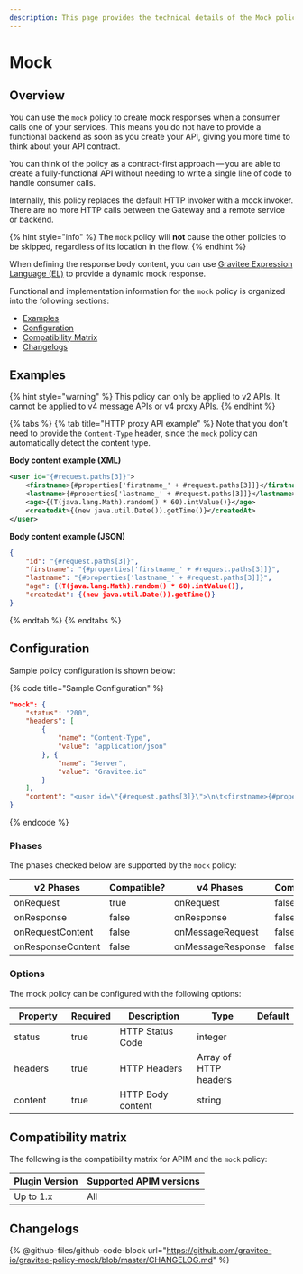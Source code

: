 ```yaml
---
description: This page provides the technical details of the Mock policy
---
```


# Mock

## Overview

You can use the `mock` policy to create mock responses when a consumer calls one of your services. This means you do not have to provide a functional backend as soon as you create your API, giving you more time to think about your API contract.

You can think of the policy as a contract-first approach — you are able to create a fully-functional API without needing to write a single line of code to handle consumer calls.

Internally, this policy replaces the default HTTP invoker with a mock invoker. There are no more HTTP calls between the Gateway and a remote service or backend.

{% hint style="info" %}
The `mock` policy will **not** cause the other policies to be skipped, regardless of its location in the flow.
{% endhint %}

When defining the response body content, you can use [Gravitee Expression Language (EL)](../../guides/gravitee-expression-language.md) to provide a dynamic mock response.

Functional and implementation information for the `mock` policy is organized into the following sections:

* [Examples](mock.md#examples)
* [Configuration](mock.md#configuration)
* [Compatibility Matrix](mock.md#compatibility-matrix)
* [Changelogs](mock.md#changelogs)

## Examples

{% hint style="warning" %}
This policy can only be applied to v2 APIs. It cannot be applied to v4 message APIs or v4 proxy APIs.
{% endhint %}

{% tabs %}
{% tab title="HTTP proxy API example" %}
Note that you don’t need to provide the `Content-Type` header, since the `mock` policy can automatically detect the content type.

**Body content example (XML)**

```xml
<user id="{#request.paths[3]}">
    <firstname>{#properties['firstname_' + #request.paths[3]]}</firstname>
	<lastname>{#properties['lastname_' + #request.paths[3]]}</lastname>
	<age>{(T(java.lang.Math).random() * 60).intValue()}</age>
	<createdAt>{(new java.util.Date()).getTime()}</createdAt>
</user>
```

**Body content example (JSON)**

```json
{
    "id": "{#request.paths[3]}",
    "firstname": "{#properties['firstname_' + #request.paths[3]]}",
    "lastname": "{#properties['lastname_' + #request.paths[3]]}",
    "age": {(T(java.lang.Math).random() * 60).intValue()},
    "createdAt": {(new java.util.Date()).getTime()}
}
```
{% endtab %}
{% endtabs %}

## Configuration

Sample policy configuration is shown below:

{% code title="Sample Configuration" %}
```json
"mock": {
    "status": "200",
    "headers": [
        {
            "name": "Content-Type",
            "value": "application/json"
        }, {
            "name": "Server",
            "value": "Gravitee.io"
        }
    ],
    "content": "<user id=\"{#request.paths[3]}\">\n\t<firstname>{#properties['firstname_' + #request.paths[3]]}</firstname>\n\t<lastname>{#properties['lastname_' + #request.paths[3]]}</lastname>\n\t<age>{(T(java.lang.Math).random() * 60).intValue()}</age>\n\t<createdAt>{(new java.util.Date()).getTime()}</createdAt>\n</user>"
}
```
{% endcode %}

### Phases

The phases checked below are supported by the `mock` policy:

<table data-full-width="false"><thead><tr><th width="209">v2 Phases</th><th width="139" data-type="checkbox">Compatible?</th><th width="204.41136671177264">v4 Phases</th><th data-type="checkbox">Compatible?</th></tr></thead><tbody><tr><td>onRequest</td><td>true</td><td>onRequest</td><td>false</td></tr><tr><td>onResponse</td><td>false</td><td>onResponse</td><td>false</td></tr><tr><td>onRequestContent</td><td>false</td><td>onMessageRequest</td><td>false</td></tr><tr><td>onResponseContent</td><td>false</td><td>onMessageResponse</td><td>false</td></tr></tbody></table>

### Options

The mock policy can be configured with the following options:

<table><thead><tr><th width="120">Property</th><th data-type="checkbox">Required</th><th width="183">Description</th><th width="149">Type</th><th>Default</th></tr></thead><tbody><tr><td>status</td><td>true</td><td>HTTP Status Code</td><td>integer</td><td></td></tr><tr><td>headers</td><td>true</td><td>HTTP Headers</td><td>Array of HTTP headers</td><td></td></tr><tr><td>content</td><td>true</td><td>HTTP Body content</td><td>string</td><td></td></tr></tbody></table>

## Compatibility matrix

The following is the compatibility matrix for APIM and the `mock` policy:

<table data-full-width="false"><thead><tr><th>Plugin Version</th><th>Supported APIM versions</th></tr></thead><tbody><tr><td>Up to 1.x</td><td>All</td></tr></tbody></table>

## Changelogs

{% @github-files/github-code-block url="https://github.com/gravitee-io/gravitee-policy-mock/blob/master/CHANGELOG.md" %}
